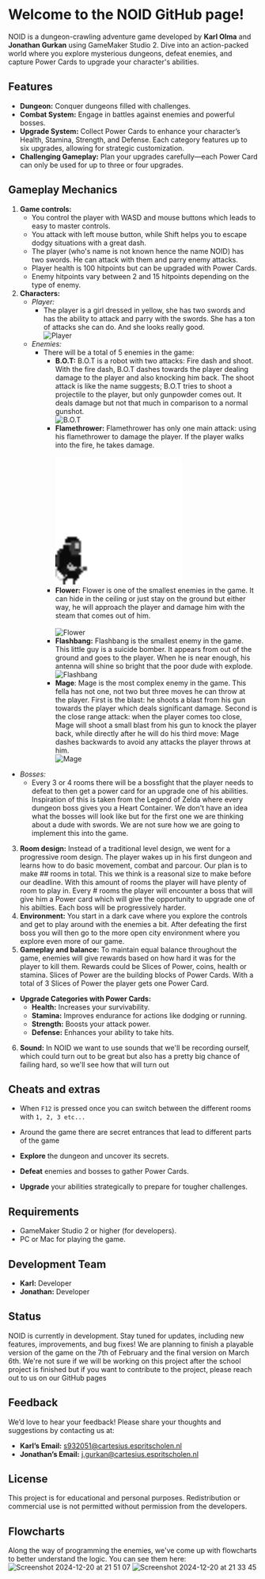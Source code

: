 # Welcome to the NOID GitHub page!

NOID is a dungeon-crawling adventure game developed by **Karl Olma** and **Jonathan Gurkan** using GameMaker Studio 2. Dive into an action-packed world where you explore mysterious dungeons, defeat enemies, and capture Power Cards to upgrade your character's abilities.

## Features

*   **Dungeon:** Conquer dungeons filled with challenges.
*   **Combat System:** Engage in battles against enemies and powerful bosses.
*   **Upgrade System:** Collect Power Cards to enhance your character’s Health, Stamina, Strength, and Defense. Each category features up to six upgrades, allowing for strategic customization.
*   **Challenging Gameplay:** Plan your upgrades carefully—each Power Card can only be used for up to three or four upgrades.

## Gameplay Mechanics

1.  **Game controls:**
    *   You control the player with WASD and mouse buttons which leads to easy to master controls.
    *   You attack with left mouse button, while Shift helps you to escape dodgy situations with a great dash.
    *   The player (who's name is not known hence the name NOID) has two swords. He can attack with them and parry enemy attacks.
    *   Player health is 100 hitpoints but can be upgraded with Power Cards.
    *   Enemy hitpoints vary between 2 and 15 hitpoints depending on the type of enemy. 
2.  **Characters:**
    *   *Player:* 
        *   The player is a girl dressed in yellow, she has two swords and has the ability to attack and parry with the swords. She has a ton of attacks she can do.              And she looks really good. <br>
        ![Player](https://github.com/user-attachments/assets/c50d1de5-3277-466e-b370-c9c044a1755b)
    *   *Enemies:*
        *   There will be a total of 5 enemies in the game:
            * **B.O.T:** B.O.T is a robot with two attacks: Fire dash and shoot. With the fire dash, B.O.T dashes towards the player dealing damage to the player and also knocking him back. The shoot attack is like the name suggests; B.O.T tries to shoot a projectile to the player, but only gunpowder comes out. It deals damage but not that much in comparison to a normal gunshot. <br>
              ![B.O.T](https://github.com/user-attachments/assets/ca2c8b13-851b-46f4-8716-28a14aaf18f9)
            *  **Flamethrower:** Flamethrower has only one main attack: using his flamethrower to damage the player. If the player walks into the fire, he takes damage. <br>
               <br> <img src="sprites/spr_flamethrower_idle/4b16720a-e474-4440-a543-1bb1787e3ed6.png" alt="Flamethrower" width="256" height="256">
            *  **Flower:** Flower is one of the smallest enemies in the game. It can hide in the ceiling or just stay on the ground but either way, he will approach the player and damage him with the steam that comes out of him.<br>
               <br>![Flower](https://github.com/user-attachments/assets/a4e98dda-0fe4-4101-99d5-1c9c8038a213)
            *  **Flashbang:** Flashbang is the smallest enemy in the game. This little guy is a suicide bomber. It appears from out of the ground and goes to the player. When he is near enough, his antenna will shine so bright that the poor dude with explode.<br>
            ![Flashbang](https://github.com/user-attachments/assets/bd932ed7-8904-4831-aec0-dc4af4ad2e85)
            *   **Mage**: Mage is the most complex enemy in the game. This fella has not one, not two but three moves he can throw at the player. First is the blast: he shoots a blast from his gun towards the player which deals significant damage. Second is the close range attack: when the player comes too close, Mage will shoot a small blast from his gun to knock the player back, while directly after he will do his third move: Mage dashes backwards to avoid any attacks the player throws at him.<br>
        ![Mage](https://github.com/user-attachments/assets/6ceaec8e-1fdd-45e4-8d94-e7785ad2a18a)
   * *Bosses:*
      * Every 3 or 4 rooms there will be a bossfight that the player needs to defeat to then get a power card for an upgrade one of his abilities. Inspiration of this is taken from the Legend of Zelda where every dungeon boss gives you a Heart Container. We don't have an idea what the bosses will look like but for the first one we are thinking about a dude with swords. We are not sure how we are going to implement this into the game. 
3.  **Room design:** Instead of a traditional level design, we went for a progressive room design. The player wakes up in his first dungeon and learns how to do basic movement, combat and parcour. Our plan is to make ## rooms in total. This we think is a reasonal size to make before our deadline. With this amount of rooms the player will have plenty of room to play in. Every # rooms the player will encounter a boss that will give him a Power card which will give the opportunity to upgrade one of his abilties. Each boss will be progressively harder.
4.  **Environment:** You start in a dark cave where you explore the controls and get to play around with the enemies a bit. After defeating the first boss you will then go to the more open city environment where you explore even more of our game. 
5.  **Gameplay and balance:** To maintain equal balance throughout the game, enemies will give rewards based on how hard it was for the player to kill them. Rewards could be Slices of Power, coins, health or stamina. Slices of Power are the building blocks of Power Cards. With a total of 3 Slices of Power the player gets one Power Card.
   * **Upgrade Categories with Power Cards:**
       *   **Health:** Increases your survivability.
       *   **Stamina:** Improves endurance for actions like dodging or running.
       *   **Strength:** Boosts your attack power.
       *   **Defense:** Enhances your ability to take hits.
6. **Sound:** In NOID we want to use sounds that we'll be recording ourself, which could turn out to be great but also has a pretty big chance of failing hard, so we'll see how that will turn out

## Cheats and extras
* When `F12` is pressed once you can switch between the different rooms with `1, 2, 3 etc...`
* Around the game there are secret entrances that lead to different parts of the game

*   **Explore** the dungeon and uncover its secrets.
*   **Defeat** enemies and bosses to gather Power Cards.
*   **Upgrade** your abilities strategically to prepare for tougher challenges.

## Requirements

*   GameMaker Studio 2 or higher (for developers).
*   PC or Mac for playing the game.

## Development Team

*   **Karl:** Developer
*   **Jonathan:** Developer

## Status

NOID is currently in development. Stay tuned for updates, including new features, improvements, and bug fixes! We are planning to finish a playable version of the game on the 7th of February and the final version on March 6th. We're not sure if we will be working on this project after the school project is finished but if you want to contribute to the project, please reach out to us on our GitHub pages

## Feedback

We’d love to hear your feedback! Please share your thoughts and suggestions by contacting us at:

*   **Karl’s Email:** s932051@cartesius.espritscholen.nl
*   **Jonathan’s Email:** j.gurkan@cartesius.espritscholen.nl

## License

This project is for educational and personal purposes. Redistribution or commercial use is not permitted without permission from the developers.

## Flowcharts
Along the way of programming the enemies, we've come up with flowcharts to better understand the logic. You can see them here:
![Screenshot 2024-12-20 at 21 51 07](https://github.com/user-attachments/assets/2bbc6309-7ca7-4238-a183-d9e8c556c1e1)
![Screenshot 2024-12-20 at 21 33 45](https://github.com/user-attachments/assets/b32813ff-1d2f-42e9-9b97-3b1d061160e7)


